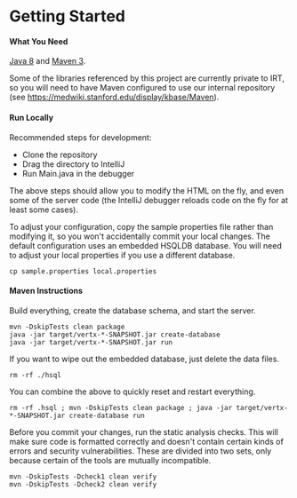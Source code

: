 Getting Started
=========

#### What You Need

[Java 8](http://www.oracle.com/technetwork/java/javase/downloads/index.html)
and [Maven 3](https://maven.apache.org/).

Some of the libraries referenced by this project are currently private to
IRT, so you will need to have Maven configured to use our internal repository
(see https://medwiki.stanford.edu/display/kbase/Maven).

#### Run Locally

Recommended steps for development:

- Clone the repository
- Drag the directory to IntelliJ
- Run Main.java in the debugger

The above steps should allow you to modify the HTML on the fly, and
even some of the server code (the IntelliJ debugger reloads code on
the fly for at least some cases).

To adjust your configuration, copy the sample properties file rather
than modifying it, so you won't accidentally commit your local changes.
The default configuration uses an embedded HSQLDB database. You will
need to adjust your local properties if you use a different database.

```
cp sample.properties local.properties
```

#### Maven Instructions

Build everything, create the database schema, and start the server.

```
mvn -DskipTests clean package
java -jar target/vertx-*-SNAPSHOT.jar create-database
java -jar target/vertx-*-SNAPSHOT.jar run
```

If you want to wipe out the embedded database, just delete the data files.

```
rm -rf ./hsql
```

You can combine the above to quickly reset and restart everything.

```
rm -rf .hsql ; mvn -DskipTests clean package ; java -jar target/vertx-*-SNAPSHOT.jar create-database run
```

Before you commit your changes, run the static analysis checks. This will
make sure code is formatted correctly and doesn't contain certain kinds of
errors and security vulnerabilities. These are divided into two sets, only
because certain of the tools are mutually incompatible.

```
mvn -DskipTests -Dcheck1 clean verify
mvn -DskipTests -Dcheck2 clean verify
```
